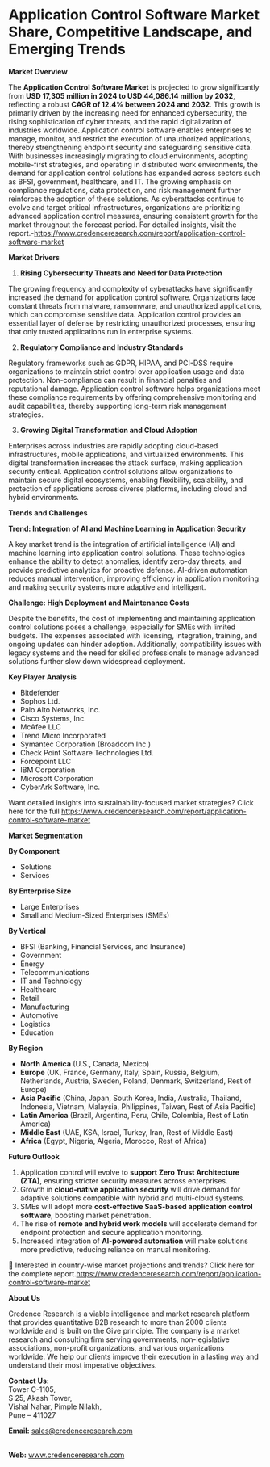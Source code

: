 # Application Control Software Market Share, Competitive Landscape, and Emerging Trends


<p><strong>Market Overview</strong></p>
<p>The <strong>Application Control Software Market</strong> is projected to grow significantly from <strong>USD 17,305 million in 2024 to USD 44,086.14 million by 2032</strong>, reflecting a robust <strong>CAGR of 12.4% between 2024 and 2032</strong>. This growth is primarily driven by the increasing need for enhanced cybersecurity, the rising sophistication of cyber threats, and the rapid digitalization of industries worldwide. Application control software enables enterprises to manage, monitor, and restrict the execution of unauthorized applications, thereby strengthening endpoint security and safeguarding sensitive data. With businesses increasingly migrating to cloud environments, adopting mobile-first strategies, and operating in distributed work environments, the demand for application control solutions has expanded across sectors such as BFSI, government, healthcare, and IT. The growing emphasis on compliance regulations, data protection, and risk management further reinforces the adoption of these solutions. As cyberattacks continue to evolve and target critical infrastructures, organizations are prioritizing advanced application control measures, ensuring consistent growth for the market throughout the forecast period. For detailed insights, visit the report.-<a href="https://www.credenceresearch.com/report/application-control-software-market">https://www.credenceresearch.com/report/application-control-software-market</a></p>
<p><strong>Market Drivers</strong></p>
<ol>
<li><strong> Rising Cybersecurity Threats and Need for Data Protection</strong></li>
</ol>
<p>The growing frequency and complexity of cyberattacks have significantly increased the demand for application control software. Organizations face constant threats from malware, ransomware, and unauthorized applications, which can compromise sensitive data. Application control provides an essential layer of defense by restricting unauthorized processes, ensuring that only trusted applications run in enterprise systems.</p>
<ol start="2">
<li><strong> Regulatory Compliance and Industry Standards</strong></li>
</ol>
<p>Regulatory frameworks such as GDPR, HIPAA, and PCI-DSS require organizations to maintain strict control over application usage and data protection. Non-compliance can result in financial penalties and reputational damage. Application control software helps organizations meet these compliance requirements by offering comprehensive monitoring and audit capabilities, thereby supporting long-term risk management strategies.</p>
<ol start="3">
<li><strong> Growing Digital Transformation and Cloud Adoption</strong></li>
</ol>
<p>Enterprises across industries are rapidly adopting cloud-based infrastructures, mobile applications, and virtualized environments. This digital transformation increases the attack surface, making application security critical. Application control solutions allow organizations to maintain secure digital ecosystems, enabling flexibility, scalability, and protection of applications across diverse platforms, including cloud and hybrid environments.</p>
<p><strong>Trends and Challenges</strong></p>
<p><strong>Trend: Integration of AI and Machine Learning in Application Security</strong></p>
<p>A key market trend is the integration of artificial intelligence (AI) and machine learning into application control solutions. These technologies enhance the ability to detect anomalies, identify zero-day threats, and provide predictive analytics for proactive defense. AI-driven automation reduces manual intervention, improving efficiency in application monitoring and making security systems more adaptive and intelligent.</p>
<p><strong>Challenge: High Deployment and Maintenance Costs</strong></p>
<p>Despite the benefits, the cost of implementing and maintaining application control solutions poses a challenge, especially for SMEs with limited budgets. The expenses associated with licensing, integration, training, and ongoing updates can hinder adoption. Additionally, compatibility issues with legacy systems and the need for skilled professionals to manage advanced solutions further slow down widespread deployment.</p>
<p><strong>Key Player Analysis</strong></p>
<ul>
<li>Bitdefender</li>
<li>Sophos Ltd.</li>
<li>Palo Alto Networks, Inc.</li>
<li>Cisco Systems, Inc.</li>
<li>McAfee LLC</li>
<li>Trend Micro Incorporated</li>
<li>Symantec Corporation (Broadcom Inc.)</li>
<li>Check Point Software Technologies Ltd.</li>
<li>Forcepoint LLC</li>
<li>IBM Corporation</li>
<li>Microsoft Corporation</li>
<li>CyberArk Software, Inc.</li>
</ul>
<p>Want detailed insights into sustainability-focused market strategies? Click here for the full <a href="https://www.credenceresearch.com/report/application-control-software-market">https://www.credenceresearch.com/report/application-control-software-market</a></p>
<p><strong>Market Segmentation</strong></p>
<p><strong>By Component</strong></p>
<ul>
<li>Solutions</li>
<li>Services</li>
</ul>
<p><strong>By Enterprise Size</strong></p>
<ul>
<li>Large Enterprises</li>
<li>Small and Medium-Sized Enterprises (SMEs)</li>
</ul>
<p><strong>By Vertical</strong></p>
<ul>
<li>BFSI (Banking, Financial Services, and Insurance)</li>
<li>Government</li>
<li>Energy</li>
<li>Telecommunications</li>
<li>IT and Technology</li>
<li>Healthcare</li>
<li>Retail</li>
<li>Manufacturing</li>
<li>Automotive</li>
<li>Logistics</li>
<li>Education</li>
</ul>
<p><strong>By Region</strong></p>
<ul>
<li><strong>North America</strong> (U.S., Canada, Mexico)</li>
<li><strong>Europe</strong> (UK, France, Germany, Italy, Spain, Russia, Belgium, Netherlands, Austria, Sweden, Poland, Denmark, Switzerland, Rest of Europe)</li>
<li><strong>Asia Pacific</strong> (China, Japan, South Korea, India, Australia, Thailand, Indonesia, Vietnam, Malaysia, Philippines, Taiwan, Rest of Asia Pacific)</li>
<li><strong>Latin America</strong> (Brazil, Argentina, Peru, Chile, Colombia, Rest of Latin America)</li>
<li><strong>Middle East</strong> (UAE, KSA, Israel, Turkey, Iran, Rest of Middle East)</li>
<li><strong>Africa</strong> (Egypt, Nigeria, Algeria, Morocco, Rest of Africa)</li>
</ul>
<p><strong>Future Outlook</strong></p>
<ol>
<li>Application control will evolve to <strong>support Zero Trust Architecture (ZTA)</strong>, ensuring stricter security measures across enterprises.</li>
<li>Growth in <strong>cloud-native application security</strong> will drive demand for adaptive solutions compatible with hybrid and multi-cloud systems.</li>
<li>SMEs will adopt more <strong>cost-effective SaaS-based application control software</strong>, boosting market penetration.</li>
<li>The rise of <strong>remote and hybrid work models</strong> will accelerate demand for endpoint protection and secure application monitoring.</li>
<li>Increased integration of <strong>AI-powered automation</strong> will make solutions more predictive, reducing reliance on manual monitoring.</li>
</ol>
<p>📌 Interested in country-wise market projections and trends? Click here for the complete report.<a href="https://www.credenceresearch.com/report/application-control-software-market">https://www.credenceresearch.com/report/application-control-software-market</a></p>
<p><strong>About Us</strong></p>
<p>Credence Research is a viable intelligence and market research platform that provides quantitative B2B research to more than 2000 clients worldwide and is built on the Give principle. The company is a market research and consulting firm serving governments, non-legislative associations, non-profit organizations, and various organizations worldwide. We help our clients improve their execution in a lasting way and understand their most imperative objectives.</p>
<p><strong>Contact Us:</strong><br /> Tower C-1105,<br /> S 25, Akash Tower,<br /> Vishal Nahar, Pimple Nilakh,<br /> Pune &ndash; 411027</p>
<p><strong>Email:</strong> <a href="mailto:sales@credenceresearch.com">sales@credenceresearch.com</a></p>
<p><br /> <strong>Web:</strong> <a href="http://www.credenceresearch.com">www.credenceresearch.com</a></p>
